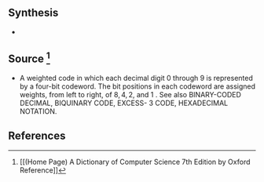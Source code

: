 ## Synthesis
- 
## Source [^1]
- A weighted code in which each decimal digit 0 through 9 is represented by a four-bit codeword. The bit positions in each codeword are assigned weights, from left to right, of $8,4,2$, and 1 . See also BINARY-CODED DECIMAL, BIQUINARY CODE, EXCESS- 3 CODE, HEXADECIMAL NOTATION.
## References

[^1]: [[(Home Page) A Dictionary of Computer Science 7th Edition by Oxford Reference]]